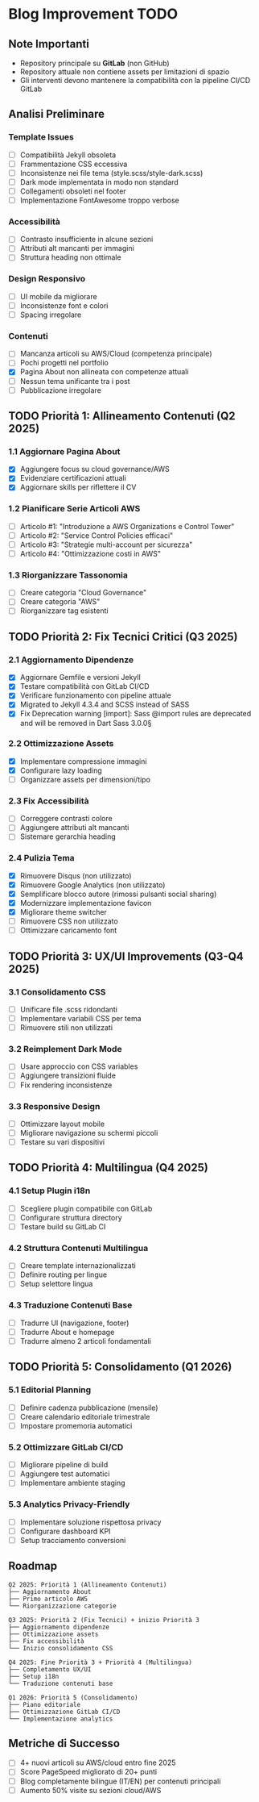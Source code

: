 # Blog Improvement TODO

## Note Importanti
- Repository principale su **GitLab** (non GitHub)
- Repository attuale non contiene assets per limitazioni di spazio
- Gli interventi devono mantenere la compatibilità con la pipeline CI/CD GitLab

## Analisi Preliminare

### Template Issues
- [ ] Compatibilità Jekyll obsoleta
- [ ] Frammentazione CSS eccessiva
- [ ] Inconsistenze nei file tema (style.scss/style-dark.scss)
- [ ] Dark mode implementata in modo non standard
- [ ] Collegamenti obsoleti nel footer
- [ ] Implementazione FontAwesome troppo verbose

### Accessibilità
- [ ] Contrasto insufficiente in alcune sezioni
- [ ] Attributi alt mancanti per immagini
- [ ] Struttura heading non ottimale

### Design Responsivo
- [ ] UI mobile da migliorare
- [ ] Inconsistenze font e colori
- [ ] Spacing irregolare

### Contenuti
- [ ] Mancanza articoli su AWS/Cloud (competenza principale)
- [ ] Pochi progetti nel portfolio
- [x] Pagina About non allineata con competenze attuali
- [ ] Nessun tema unificante tra i post
- [ ] Pubblicazione irregolare

## TODO Priorità 1: Allineamento Contenuti (Q2 2025)

### 1.1 Aggiornare Pagina About
- [x] Aggiungere focus su cloud governance/AWS 
- [x] Evidenziare certificazioni attuali
- [x] Aggiornare skills per riflettere il CV

### 1.2 Pianificare Serie Articoli AWS
- [ ] Articolo #1: "Introduzione a AWS Organizations e Control Tower"
- [ ] Articolo #2: "Service Control Policies efficaci"
- [ ] Articolo #3: "Strategie multi-account per sicurezza"
- [ ] Articolo #4: "Ottimizzazione costi in AWS"

### 1.3 Riorganizzare Tassonomia
- [ ] Creare categoria "Cloud Governance"
- [ ] Creare categoria "AWS"
- [ ] Riorganizzare tag esistenti

## TODO Priorità 2: Fix Tecnici Critici (Q3 2025)

### 2.1 Aggiornamento Dipendenze
- [x] Aggiornare Gemfile e versioni Jekyll
- [x] Testare compatibilità con GitLab CI/CD
- [x] Verificare funzionamento con pipeline attuale
- [x] Migrated to Jekyll 4.3.4 and SCSS instead of SASS
- [x] Fix Deprecation warning  [import]: Sass @import rules are deprecated and will be removed in Dart Sass 3.0.0§

### 2.2 Ottimizzazione Assets
- [x] Implementare compressione immagini
- [x] Configurare lazy loading
- [ ] Organizzare assets per dimensioni/tipo

### 2.3 Fix Accessibilità
- [ ] Correggere contrasti colore
- [ ] Aggiungere attributi alt mancanti
- [ ] Sistemare gerarchia heading

### 2.4 Pulizia Tema
- [x] Rimuovere Disqus (non utilizzato)
- [x] Rimuovere Google Analytics (non utilizzato)
- [x] Semplificare blocco autore (rimossi pulsanti social sharing)
- [x] Modernizzare implementazione favicon
- [x] Migliorare theme switcher
- [ ] Rimuovere CSS non utilizzato
- [ ] Ottimizzare caricamento font

## TODO Priorità 3: UX/UI Improvements (Q3-Q4 2025)

### 3.1 Consolidamento CSS
- [ ] Unificare file .scss ridondanti
- [ ] Implementare variabili CSS per tema
- [ ] Rimuovere stili non utilizzati

### 3.2 Reimplement Dark Mode
- [ ] Usare approccio con CSS variables
- [ ] Aggiungere transizioni fluide
- [ ] Fix rendering inconsistenze

### 3.3 Responsive Design
- [ ] Ottimizzare layout mobile
- [ ] Migliorare navigazione su schermi piccoli
- [ ] Testare su vari dispositivi

## TODO Priorità 4: Multilingua (Q4 2025)

### 4.1 Setup Plugin i18n
- [ ] Scegliere plugin compatibile con GitLab
- [ ] Configurare struttura directory
- [ ] Testare build su GitLab CI

### 4.2 Struttura Contenuti Multilingua
- [ ] Creare template internazionalizzati
- [ ] Definire routing per lingue
- [ ] Setup selettore lingua

### 4.3 Traduzione Contenuti Base
- [ ] Tradurre UI (navigazione, footer)
- [ ] Tradurre About e homepage
- [ ] Tradurre almeno 2 articoli fondamentali

## TODO Priorità 5: Consolidamento (Q1 2026)

### 5.1 Editorial Planning
- [ ] Definire cadenza pubblicazione (mensile)
- [ ] Creare calendario editoriale trimestrale
- [ ] Impostare promemoria automatici

### 5.2 Ottimizzare GitLab CI/CD
- [ ] Migliorare pipeline di build
- [ ] Aggiungere test automatici
- [ ] Implementare ambiente staging

### 5.3 Analytics Privacy-Friendly
- [ ] Implementare soluzione rispettosa privacy
- [ ] Configurare dashboard KPI
- [ ] Setup tracciamento conversioni

## Roadmap

```
Q2 2025: Priorità 1 (Allineamento Contenuti)
├── Aggiornamento About
├── Primo articolo AWS
└── Riorganizzazione categorie

Q3 2025: Priorità 2 (Fix Tecnici) + inizio Priorità 3
├── Aggiornamento dipendenze
├── Ottimizzazione assets
├── Fix accessibilità
└── Inizio consolidamento CSS

Q4 2025: Fine Priorità 3 + Priorità 4 (Multilingua)
├── Completamento UX/UI
├── Setup i18n
└── Traduzione contenuti base

Q1 2026: Priorità 5 (Consolidamento)
├── Piano editoriale
├── Ottimizzazione GitLab CI/CD
└── Implementazione analytics
```

## Metriche di Successo
- [ ] 4+ nuovi articoli su AWS/cloud entro fine 2025
- [ ] Score PageSpeed migliorato di 20+ punti
- [ ] Blog completamente bilingue (IT/EN) per contenuti principali
- [ ] Aumento 50% visite su sezioni cloud/AWS
